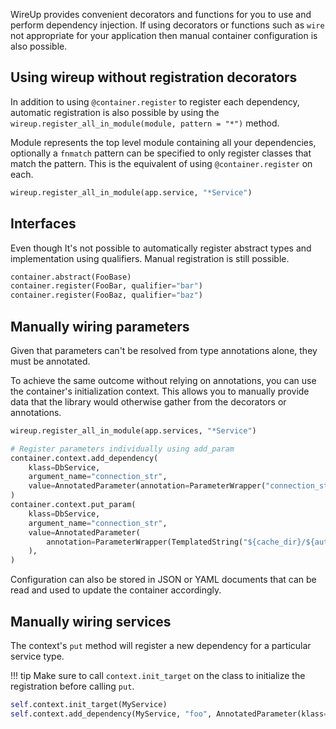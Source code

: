WireUp provides convenient decorators and functions for you to use and perform dependency injection.
If using decorators or functions such as `wire` not appropriate for your application then manual container
configuration is also possible.

## Using wireup without registration decorators

In addition to using `@container.register` to register each dependency, automatic registration is also possible by
using the `wireup.register_all_in_module(module, pattern = "*")` method.

Module represents the top level module containing all your dependencies, optionally a `fnmatch` pattern can be specified
to only register classes that match the pattern. This is the equivalent of using `@container.register`
on each.

```python
wireup.register_all_in_module(app.service, "*Service")
```

## Interfaces

Even though It's not possible to automatically register abstract types and implementation using qualifiers. 
Manual registration is still possible.

```python
container.abstract(FooBase)
container.register(FooBar, qualifier="bar")
container.register(FooBaz, qualifier="baz")
```

## Manually wiring parameters

Given that parameters can't be resolved from type annotations alone, they must be annotated.

To achieve the same outcome without relying on annotations, you can use the container's 
initialization context. This allows you to manually provide data that the library would 
otherwise gather from the decorators or annotations.

```python
wireup.register_all_in_module(app.services, "*Service")

# Register parameters individually using add_param
container.context.add_dependency(
    klass=DbService,
    argument_name="connection_str",
    value=AnnotatedParameter(annotation=ParameterWrapper("connection_str")),
)
container.context.put_param(
    klass=DbService,
    argument_name="connection_str",
    value=AnnotatedParameter(
        annotation=ParameterWrapper(TemplatedString("${cache_dir}/${auth_user}/db"))
    ),
)
```
Configuration can also be stored in JSON or YAML documents that can be read and used to update the container accordingly.


## Manually wiring services

The context's `put` method will register a new dependency for a particular service type.

!!! tip
    Make sure to call `context.init_target` on the class to initialize the registration before calling `put`.

```python
self.context.init_target(MyService)
self.context.add_dependency(MyService, "foo", AnnotatedParameter(klass=DbService))
```


